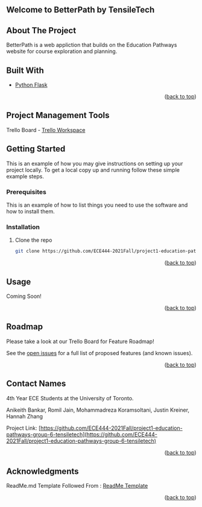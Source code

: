 ## Welcome to BetterPath by TensileTech

<!-- ABOUT THE PROJECT -->
## About The Project
BetterPath is a web appliction that builds on the Education Pathways website for course exploration and planning. 

## Built With

* [Python Flask](https://flask.palletsprojects.com/en/2.0.x/)

<p align="right">(<a href="#top">back to top</a>)</p>

## Project Management Tools

Trello Board - [Trello Workspace](https://trello.com/b/36RbXYxA/ece444-tensiletech)


<!-- GETTING STARTED -->
## Getting Started

This is an example of how you may give instructions on setting up your project locally.
To get a local copy up and running follow these simple example steps.

### Prerequisites

This is an example of how to list things you need to use the software and how to install them.


### Installation

1. Clone the repo
   ```sh
   git clone https://github.com/ECE444-2021Fall/project1-education-pathways-group-6-tensiletech.git

<p align="right">(<a href="#top">back to top</a>)</p>


<!-- USAGE EXAMPLES -->
## Usage

Coming Soon!

<p align="right">(<a href="#top">back to top</a>)</p>



<!-- ROADMAP -->
## Roadmap

Please take a look at our Trello Board for Feature Roadmap!

See the [open issues](https://github.com/ECE444-2021Fall/project1-education-pathways-group-6-tensiletech/issues) for a full list of proposed features (and known issues).

<p align="right">(<a href="#top">back to top</a>)</p>


<!-- CONTACT -->
## Contact Names

4th Year ECE Students at the University of Toronto. 

Anikeith Bankar,
Romil Jain,
Mohammadreza Koramsoltani,
Justin Kreiner,
Hannah Zhang

Project Link: [https://github.com/ECE444-2021Fall/project1-education-pathways-group-6-tensiletech](https://github.com/ECE444-2021Fall/project1-education-pathways-group-6-tensiletech)

<p align="right">(<a href="#top">back to top</a>)</p>



<!-- ACKNOWLEDGMENTS -->
## Acknowledgments

ReadMe.md Template Followed From : [ReadMe Template](https://github.com/othneildrew/Best-README-Template)

<p align="right">(<a href="#top">back to top</a>)</p>
